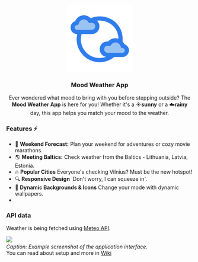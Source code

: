 <div align='center'>
    <img src='https://github.com/AuraSp/Weather-App/blob/main/client/public/logo.png' width='180' height='auto' alt='App logo' />
<h3 align='center'>Mood Weather App</h3>
</div>

<p align='center'> Ever wondered what mood to bring with you before stepping outside? The <b>Mood Weather App</b> is here for you! Whether it's a ☀️<b>sunny</b> or a ☁️<b>rainy</b> day, this app helps you match your mood to the weather. </p>

### **Features ⚡**

- 📅 **Weekend Forecast:** Plan your weekend for adventures or cozy movie marathons.
- 🌎 **Meeting Baltics:** Check weather from the Baltics - Lithuania, Latvia, Estonia.
- 🔥 **Popular Cities** Everyone's checking Vilnius? Must be the new hotspot!
- 🔍 **Responsive Design** 'Don't worry, I can squeeze in'.
- 🎨 **Dynamic Backgrounds & Icons** Change your mode with dynamic wallpapers.
- 

### API data

Weather is being fetched using [Meteo API](https://api.meteo.lt/). 

<img src='https://i.imgur.com/x6mha8w.png' type="image/png" width='400' height='auto' />\
<i>Caption: Example screenshot of the application interface.</i>\
You can read about setup and more in <a href='https://github.com/AuraSp/Weather-App/wiki/1.Home'>Wiki</a>
